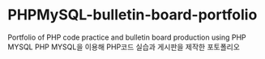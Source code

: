 # PHPMySQL-bulletin-board-portfolio
Portfolio of PHP code practice and bulletin board production using PHP MYSQL PHP MYSQL을 이용해 PHP코드 실습과 게시판을 제작한 포토폴리오
